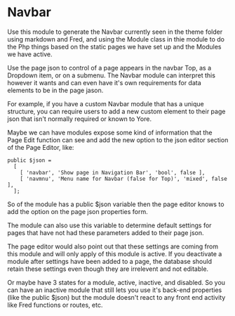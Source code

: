 # Navbar

Use this module to generate the Navbar currently seen in the theme folder
using markdown and Fred, and using the Module class in thie module to do the
Php things based on the static pages we have set up and the Modules we have
active.

Use the page json to control of a page appears in the navbar Top, as a Dropdown
item, or on a submenu.  The Navbar module can interpret this however it wants and
can even have it's own requirements for data elements to be in the page jason.

For example, if you have a custom Navbar module that has a unique structure,
you can require users to add a new custom element to their page json that isn't
normally required or known to Yore.

Maybe we can have modules expose some kind of information that the Page Edit
function can see and add the new option to the json editor section of the 
Page Editor, like:
```
public $json = 
  [
    [ 'navbar', 'Show page in Navigation Bar', 'bool', false ],
    [ 'navmnu', 'Menu name for Navbar (false for Top)', 'mixed', false ],
  ];
```

So of the module has a public $json variable then the page editor knows to add
the option on the page json properties form.

The module can also use this variable to determine default settings for pages
that have not had these parameters added to their page json.

The page editor would also point out that these settings are coming from this
module and will only apply of this module is active.  If you deactivate a 
module after settings have been added to a page, the database should retain these
settings even though they are irrelevent and not editable.

Or maybe have 3 states for a module, active, inactive, and disabled. So you can
have an inactive module that still lets you use it's back-end properties (like
the public $json) but the module doesn't react to any front end activity like
Fred functions or routes, etc.
